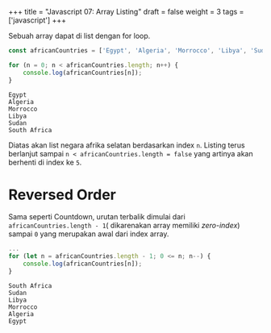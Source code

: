 +++
title = "Javascript 07: Array Listing"
draft = false
weight = 3
tags = ['javascript']
+++

Sebuah array dapat di list dengan for loop.

```js
const africanCountries = ['Egypt', 'Algeria', 'Morrocco', 'Libya', 'Sudan', 'South Africa'];

for (n = 0; n < africanCountries.length; n++) {
    console.log(africanCountries[n]);
}
```
```plain
Egypt
Algeria
Morrocco
Libya
Sudan
South Africa
```
Diatas akan list negara afrika selatan berdasarkan index `n`. Listing terus berlanjut sampai `n < africanCountries.length = false` yang artinya akan berhenti di index ke `5`.

# Reversed Order

Sama seperti Countdown, urutan terbalik dimulai dari `africanCountries.length - 1`( dikarenakan array memiliki *zero-index*) sampai `0` yang merupakan awal dari index array.

```js
...
for (let n = africanCountries.length - 1; 0 <= n; n--) {
    console.log(africanCountries[n]);
}
```
```plain
South Africa
Sudan
Libya
Morrocco
Algeria
Egypt
```
